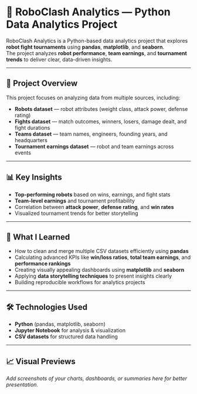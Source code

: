 # 🤖 RoboClash Analytics — Python Data Analytics Project

RoboClash Analytics is a Python-based data analytics project that explores **robot fight tournaments** using **pandas**, **matplotlib**, and **seaborn**.  
The project analyzes **robot performance**, **team earnings**, and **tournament trends** to deliver clear, data-driven insights.

---

## 📌 Project Overview
This project focuses on analyzing data from multiple sources, including:
- **Robots dataset** — robot attributes (weight class, attack power, defense rating)
- **Fights dataset** — match outcomes, winners, losers, damage dealt, and fight durations
- **Teams dataset** — team names, engineers, founding years, and headquarters
- **Tournament earnings dataset** — robot and team earnings across events

---

## 📊 Key Insights
- **Top-performing robots** based on wins, earnings, and fight stats  
- **Team-level earnings** and tournament profitability  
- Correlation between **attack power**, **defense rating**, and **win rates**  
- Visualized tournament trends for better storytelling

---

## 🧠 What I Learned
- How to clean and merge multiple CSV datasets efficiently using **pandas**
- Calculating advanced KPIs like **win/loss ratios**, **total team earnings**, and **performance rankings**
- Creating visually appealing dashboards using **matplotlib** and **seaborn**
- Applying **data storytelling techniques** to present insights clearly
- Building reproducible workflows for analytics projects

---

## 🛠️ Technologies Used
- **Python** (pandas, matplotlib, seaborn)
- **Jupyter Notebook** for analysis & visualization
- **CSV datasets** for structured data handling

---

## 📈 Visual Previews  
_Add screenshots of your charts, dashboards, or summaries here for better presentation._
